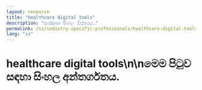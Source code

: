 ```yaml
---
layout: resource
title: "healthcare digital tools"
description: "සංස්කෘත සිංහල විස්තරය."
permalink: /si/industry-specific-professionals/healthcare-digital-tools/
lang: "si"
---
```


# healthcare digital tools\n\nමෙම පිටුව සඳහා සිංහල අන්තර්ගතය.
